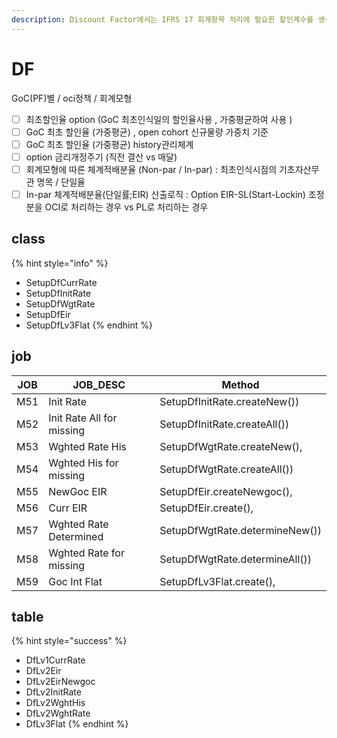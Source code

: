 ```yaml
---
description: Discount Factor에서는 IFRS 17 회계항목 처리에 필요한 할인계수를 생성. (현행 , 직전,  최초, 체계적배분)
---
```


# DF

GoC(PF)별 / oci정책 / 회계모형&#x20;

* [ ] 최초할인율 option (GoC 최초인식일의 할인율사용 , 가중평균하여 사용 )
* [ ] GoC 최초 할인율 (가중평균) , open cohort 신규물량 가중치 기준&#x20;
* [ ] GoC 최초 할인율 (가중평균) history관리체계
* [ ] option 금리개정주기 (직전 결산 vs 매달)
* [ ] 회계모형에 따른 체계적배분율 (Non-par / In-par) : 최초인식시점의 기초자산무관 명목 / 단일율
* [ ] In-par 체계적배분율(단일률;EIR) 산출로직 : Option EIR-SL(Start-Lockin) 조정분을 OCI로 처리하는 경우 vs PL로 처리하는 경우&#x20;

## class

{% hint style="info" %}
* SetupDfCurrRate
* SetupDfInitRate
* SetupDfWgtRate
* SetupDfEir
* SetupDfLv3Flat
{% endhint %}

## job

| JOB | JOB\_DESC                 | Method                         |
| --- | ------------------------- | ------------------------------ |
| M51 | Init Rate                 | SetupDfInitRate.createNew())   |
| M52 | Init Rate All for missing | SetupDfInitRate.createAll())   |
| M53 | Wghted Rate His           | SetupDfWgtRate.createNew(),    |
| M54 | Wghted His for missing    | SetupDfWgtRate.createAll())    |
| M55 | NewGoc EIR                | SetupDfEir.createNewgoc(),     |
| M56 | Curr EIR                  | SetupDfEir.create(),           |
| M57 | Wghted Rate Determined    | SetupDfWgtRate.determineNew()) |
| M58 | Wghted Rate for missing   | SetupDfWgtRate.determineAll()) |
| M59 | Goc Int Flat              | SetupDfLv3Flat.create(),       |

## table

{% hint style="success" %}
* DfLv1CurrRate
* DfLv2Eir
* DfLv2EirNewgoc
* DfLv2InitRate
* DfLv2WghtHis
* DfLv2WghtRate
* DfLv3Flat
{% endhint %}
